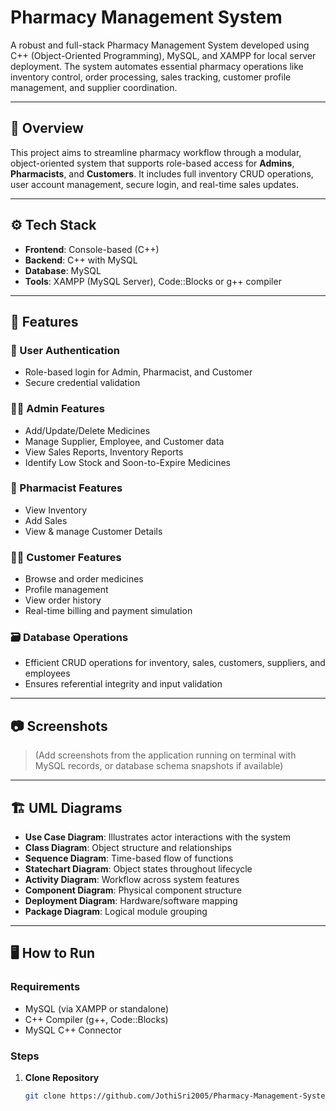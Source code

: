 # Pharmacy Management System

A robust and full-stack Pharmacy Management System developed using C++ (Object-Oriented Programming), MySQL, and XAMPP for local server deployment. The system automates essential pharmacy operations like inventory control, order processing, sales tracking, customer profile management, and supplier coordination.

---

## 🧠 Overview

This project aims to streamline pharmacy workflow through a modular, object-oriented system that supports role-based access for **Admins**, **Pharmacists**, and **Customers**. It includes full inventory CRUD operations, user account management, secure login, and real-time sales updates.

---

## ⚙️ Tech Stack

- **Frontend**: Console-based (C++)
- **Backend**: C++ with MySQL
- **Database**: MySQL
- **Tools**: XAMPP (MySQL Server), Code::Blocks or g++ compiler

---

## 🚀 Features

### 👤 User Authentication
- Role-based login for Admin, Pharmacist, and Customer
- Secure credential validation

### 👨‍⚕️ Admin Features
- Add/Update/Delete Medicines
- Manage Supplier, Employee, and Customer data
- View Sales Reports, Inventory Reports
- Identify Low Stock and Soon-to-Expire Medicines

### 💊 Pharmacist Features
- View Inventory
- Add Sales
- View & manage Customer Details

### 🧑‍💼 Customer Features
- Browse and order medicines
- Profile management
- View order history
- Real-time billing and payment simulation

### 🗃️ Database Operations
- Efficient CRUD operations for inventory, sales, customers, suppliers, and employees
- Ensures referential integrity and input validation

---

## 📷 Screenshots

> (Add screenshots from the application running on terminal with MySQL records, or database schema snapshots if available)

---

## 🏗️ UML Diagrams

- **Use Case Diagram**: Illustrates actor interactions with the system
- **Class Diagram**: Object structure and relationships
- **Sequence Diagram**: Time-based flow of functions
- **Statechart Diagram**: Object states throughout lifecycle
- **Activity Diagram**: Workflow across system features
- **Component Diagram**: Physical component structure
- **Deployment Diagram**: Hardware/software mapping
- **Package Diagram**: Logical module grouping

---

## 🖥️ How to Run

### Requirements
- MySQL (via XAMPP or standalone)
- C++ Compiler (g++, Code::Blocks)
- MySQL C++ Connector

### Steps

1. **Clone Repository**
   ```bash
   git clone https://github.com/JothiSri2005/Pharmacy-Management-System.git
